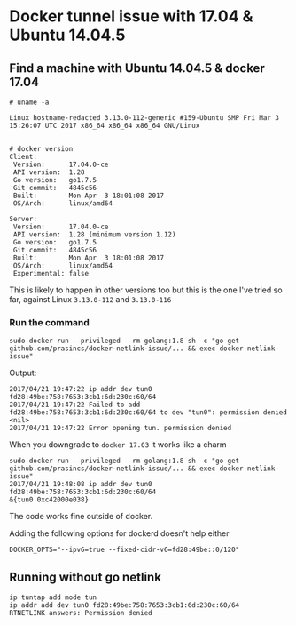 # Docker tunnel issue with 17.04 & Ubuntu 14.04.5


## Find a machine with Ubuntu 14.04.5 & docker 17.04

```
# uname -a

Linux hostname-redacted 3.13.0-112-generic #159-Ubuntu SMP Fri Mar 3 15:26:07 UTC 2017 x86_64 x86_64 x86_64 GNU/Linux
```

```

# docker version
Client:
 Version:      17.04.0-ce
 API version:  1.28
 Go version:   go1.7.5
 Git commit:   4845c56
 Built:        Mon Apr  3 18:01:08 2017
 OS/Arch:      linux/amd64

Server:
 Version:      17.04.0-ce
 API version:  1.28 (minimum version 1.12)
 Go version:   go1.7.5
 Git commit:   4845c56
 Built:        Mon Apr  3 18:01:08 2017
 OS/Arch:      linux/amd64
 Experimental: false
```


This is likely to happen in other versions too but this is the one I've tried so far, against Linux `3.13.0-112` and `3.13.0-116`

### Run the command


```
sudo docker run --privileged --rm golang:1.8 sh -c "go get github.com/prasincs/docker-netlink-issue/... && exec docker-netlink-issue"
```

Output:

```
2017/04/21 19:47:22 ip addr dev tun0 fd28:49be:758:7653:3cb1:6d:230c:60/64
2017/04/21 19:47:22 Failed to add fd28:49be:758:7653:3cb1:6d:230c:60/64 to dev "tun0": permission denied
<nil>
2017/04/21 19:47:22 Error opening tun. permission denied
```

When you downgrade to `docker 17.03` it works like a charm

```
sudo docker run --privileged --rm golang:1.8 sh -c "go get github.com/prasincs/docker-netlink-issue/... && exec docker-netlink-issue"
2017/04/21 19:48:08 ip addr dev tun0 fd28:49be:758:7653:3cb1:6d:230c:60/64
&{tun0 0xc42000e038}
```


The code works fine outside of docker.


Adding the following options for dockerd doesn't help either

```
DOCKER_OPTS="--ipv6=true --fixed-cidr-v6=fd28:49be::0/120"
```


## Running without go netlink


```
ip tuntap add mode tun
ip addr add dev tun0 fd28:49be:758:7653:3cb1:6d:230c:60/64
RTNETLINK answers: Permission denied
```

